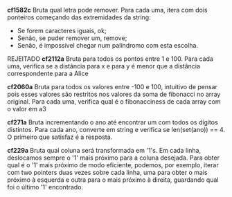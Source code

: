 **cf1582c**
Bruta qual letra pode remover. Para cada uma, itera com dois ponteiros começando das extremidades da string:
- Se forem caracteres iguais, ok;
- Senão, se puder remover um, remove;
- Senão, é impossível chegar num palíndromo com esta escolha.

REJEITADO **cf2112a**
Bruta para todos os pontos entre 1 e 100. Para cada uma, verifica se a distância para x e para y é menor que a distância correspondente para a Alice

**cf2060a**
Bruta para todos os valores entre -100 e 100, intuitivo de pensar pois esses valores são restritos nos valores da soma de fibonacci no array original.
Para cada uma, verifica qual é o fibonacciness de cada array com o valor em a3

**cf271a**
Bruta incrementando o ano até encontrar um com todos os dígitos distintos. Para cada ano, converte em string e verifica se len(set(ano)) == 4. O primeiro que satisfaz é a resposta.

**cf229a**
Bruta qual coluna será transformada em '1's. Em cada linha, deslocamos sempre o '1' mais próximo para a coluna desejada. Para obter qual é o '1' mais próximo de modo eficiente, podemos, por exemplo, iterar com two pointers duas vezes sobre cada linha, uma para obter o mais próximo à esquerda e outra para o mais próximo à direita, guardando qual foi o último '1' encontrado.
